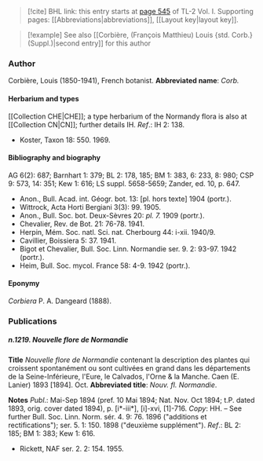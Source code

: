 > [!cite] BHL link: this entry starts at [page 545](https://www.biodiversitylibrary.org/page/33120676) of TL-2 Vol. I.
> Supporting pages: [[Abbreviations|abbreviations]], [[Layout key|layout key]].

> [!example] See also [[Corbière, (François Matthieu) Louis {std. Corb.} (Suppl.)|second entry]] for this author

### Author

Corbière, Louis (1850-1941), French botanist. 
**Abbreviated name**: *Corb.*

#### Herbarium and types

[[Collection CHE|CHE]]; a type herbarium of the Normandy flora is also at [[Collection CN|CN]]; further details IH.
*Ref*.: IH 2: 138.
- Koster, Taxon 18: 550. 1969.

#### Bibliography and biography

AG 6(2): 687; Barnhart 1: 379; BL 2: 178, 185; BM 1: 383, 6: 233, 8: 980; CSP 9: 573, 14: 351; Kew 1: 616; LS suppl. 5658-5659; Zander, ed. 10, p. 647.
- Anon., Bull. Acad. int. Géogr. bot. 13: \[pl. hors texte\] 1904 (portr.).
- Wittrock, Acta Horti Bergiani 3(3): 99. 1905.
- Anon., Bull. Soc. bot. Deux-Sèvres 20: *pl. 7.* 1909 (portr.).
- Chevalier, Rev. de Bot. 21: 76-78. 1941.
- Herpin, Mém. Soc. natl. Sci. nat. Cherbourg 44: i-xii. 1940/9.
- Cavillier, Boissiera 5: 37. 1941.
- Bigot et Chevalier, Bull. Soc. Linn. Normandie ser. 9. 2: 93-97. 1942 (portr.).
- Heim, Bull. Soc. mycol. France 58: 4-9. 1942 (portr.).

#### Eponymy

*Corbiera* P. A. Dangeard (1888).

### Publications

##### n.1219. Nouvelle flore de Normandie

**Title**
*Nouvelle flore de Normandie* contenant la description des plantes qui croissent spontanément ou sont cultivées en grand dans les départements de la Seine-Inférieure, l'Eure, le Calvados, l'Orne & la Manche. Caen (E. Lanier) 1893 \[1894\]. Oct.
**Abbreviated title**: *Nouv. fl. Normandie*.

**Notes**
*Publ*.: Mai-Sep 1894 (pref. 10 Mai 1894; Nat. Nov. Oct 1894; t.P. dated 1893, orig. cover dated 1894), p. \[i\*-iii\*\], \[i\]-xvi, \[1\]-716. *Copy*: HH. – See further Bull. Soc. Linn. Norm. sér. 4. 9: 76. 1896 ("additions et rectifications"); ser. 5. 1: 150. 1898 ("deuxième supplément").
*Ref*.: BL 2: 185; BM 1: 383; Kew 1: 616.
- Rickett, NAF ser. 2. 2: 154. 1955.

